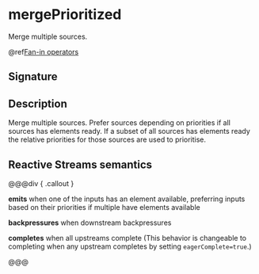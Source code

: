 # mergePrioritized

Merge multiple sources.

@ref[Fan-in operators](../index.md#fan-in-operators)

## Signature

## Description

Merge multiple sources. Prefer sources depending on priorities if all sources has elements ready. If a subset of all
sources has elements ready the relative priorities for those sources are used to prioritise.

## Reactive Streams semantics

@@@div { .callout }

**emits** when one of the inputs has an element available, preferring inputs based on their priorities if multiple have elements available

**backpressures** when downstream backpressures

**completes** when all upstreams complete (This behavior is changeable to completing when any upstream completes by setting `eagerComplete=true`.)

@@@

